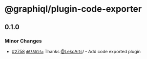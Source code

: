 # @graphiql/plugin-code-exporter

## 0.1.0

### Minor Changes

- [#2758](https://github.com/graphql/graphiql/pull/2758)
  [`d63801fa`](https://github.com/graphql/graphiql/commit/d63801fad08e840eff7ff26f55694c6d18769466)
  Thanks [@LekoArts](https://github.com/LekoArts)! - Add code exported plugin
